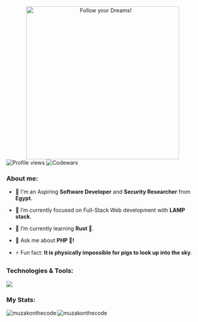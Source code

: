 <div style="text-align: center;"> 
  <img width="400" src="https://readme-typing-svg.herokuapp.com?font=JetBrains+Mono&weight=600&size=30&duration=2500&color=22F738&width=535&lines=Hi,+I'm+Muhammad;I+love+Software.;WBU?;let's+Connect!"  alt="Follow your Dreams!"/>
</div>

<div algin="left">
<img src="https://komarev.com/ghpvc/?username=muzakonthecode&color=green" alt="Profile views" />
<img src="https://www.codewars.com/users/muzakonthecode/badges/micro" alt="Codewars"/>
</div>
  
<div>
  <h3 align="left">About me:</h3>

  - 👨 I'm an Aspiring **Software Developer** and **Security Researcher** from **Egypt**.

  - 🔭 I’m currently focused on Full-Stack Web development with **LAMP stack**.

  - 🌱 I’m currently learning **Rust 🦀**.

  - 💬 Ask me about **PHP 🐘!**

  - ⚡ Fun fact: **It is physically impossible for pigs to look up into the sky**.
</div>

<div>
  <h3 align="left">Technologies & Tools:</h3>
  <div align="left">
    <img src="https://skillicons.dev/icons?i=html,css,tailwind,js,vue,typescript,c,rust,python,php,laravel,mysql,git,linux" />
  </div>
</div>

<div align="center">
  <h3 align="left">My Stats:</h3>
  <img align="left" src="https://github-readme-stats.vercel.app/api?username=muzakonthecode&theme=gotham&show_icons=true&locale=en&hide_border=true" alt="muzakonthecode" />
  <img align="left" src="https://github-readme-streak-stats.herokuapp.com/?user=muzakonthecode&theme=gotham&hide_border=true" alt="muzakonthecode" />
</div>
